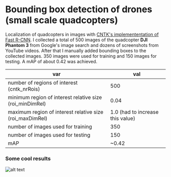 # Bounding box detection of drones (small scale quadcopters)

Localization of quadcopters in images with [CNTK's implemententation of Fast R-CNN](https://github.com/Microsoft/CNTK/wiki/Object-Detection-using-Fast-R-CNN). I collected a total of 500 images of the quadcopter **DJI Phantom 3** from Google's image search and dozens of screenshots from YouTube videos. After that I manually added bounding boxes to the collected images. 350 images were used for training and 150 images for testing. A mAP of about 0.42 was achieved.

| var                                                      | val                              | 
| -------------------------------------------------------- | -------------------------------- | 
| number of regions of interest (cntk_nrRois)              | 500                              |
| minimum region of interest relative size (roi_minDimRel) | 0.04                             |
| maximum region of interest relative size (roi_maxDimRel) | 1.0 (had to increase this value) |
| number of images used for training                       | 350                              |
| number of images used for testing                        | 150                              |
| mAP                                                      | ~0.42                            |

### Some cool results
![alt text](https://github.com/creiser/drone-detection/blob/master/result.png "Logo Title Text 1")


